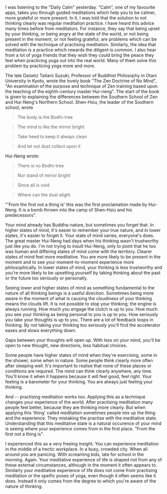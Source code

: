 I was listening to the "Daily Calm" yesterday. "Calm", one of my favourite apps, takes you through guided meditations which help you to be calmer, more grateful or more present. In it, I was told that the solution to not thinking clearly was regular meditation practice. I have heard this advice many times before from meditators. For instance, they say that being upset by your thinking, or being angry at the state of the world, or not being present in the moment, or not feeling grateful, are problems which can be solved with the technique of practising meditation. Similarly, the idea that meditation is a practice which rewards the diligent is common. I also hear from a lot of yoga friends that they wish they could bring the peace they feel when practicing yoga out into the real world. Many of them solve this problem by practicing yoga more and more.

The late Daisetz Taitaro Suzuki, Professor of Buddhist Philosophy in Otani University in Kyoto, wrote the lovely book "The Zen Doctrine of No Mind", "An examination of the purpose and technique of Zen training based upon the teaching of the eighth-century master Hui-neng". The start of the book is given to explaining the differences between the Southern School of Zen and Hui-Neng's Northern School. Shen-Hsiu, the leader of the Southern school, wrote

> The body is the Bodhi-tree

> The mind is like the mirror bright

> Take heed to keep it always clean

> And let not dust collect upon it

Hui-Neng wrote:

> There is no Bodhi-tree

> Nor stand of mirror bright

> Since all is void

> Where can the dust alight

"'From the first not a thing is' this was the first proclamation made by Hui-Neng. It is a bomb thrown into the camp of Shen-Hsiu and his predecessors".

Your mind already has Buddha-nature, but sometimes you forget that. In higher states of mind, it's easier to remember your true nature, and in lower states, it's easier to forget it. Your state of mind varies; everyone's does. The great master Hui-Neng had days when his thinking wasn't trustworthy just like you do. I'm not trying to insult Hui-Neng, only to point that he too was human and differing states of mind come with the territory. Clearer states of mind feel more meditative. You are more likely to be present in the moment and to see your moment-to-moment experience more philosophically. In lower states of mind, your thinking is less trustworthy and you're more likely to be upsetting yourself by taking thinking about the past or the future too seriously or personally.

Seeing lower and higher states of mind as something fundamental to the nature of all thinking beings is a useful direction. Sometimes being more aware in the moment of what is causing the cloudiness of your thinking means the clouds lift. It is not possible to stop your thinking; the engine is always running. How much you engage the clutch is up to you. How much you see your thinking as being personal to you is up to you. How seriously you take your thoughts is up to you. There are a lot of feedback loops in thinking. By not taking your thinking too seriously you'll find the accelerator eases and slows everything down.

Gaps between your thoughts will open up. With less on your mind, you'll be open to new thought, new directions, less habitual choices.

Some people have higher states of mind when they're exercising, some in the shower, some when in nature. Some people think clearly more often after sleeping well. It's important to realise that none of these places or conditions are required. The mind can think clearly anywhere, any time. You'll know it when it happens because it will feel good, feel right. Your feeling is a barometer for your thinking. You are always just feeling your thinking. 

And -- practising meditation works too. Applying this as a technique changes your experience of the world. After practising meditation many people feel better, because they are thinking more clearly. But when applying this 'thing' called meditation sometimes people mix up the thing and the experience. They mistaking the practise with the meditative state. Understanding that this meditative state is a natural occurence of your mind is seeing where your experience comes from in the first place. "From the first not a thing is".

I experienced this as a very freeing insight. You can experience meditation in the middle of a hectic workplace. In a busy, crowded city. When all around you are panicing. With screaming kids, late for school in the morning. Again. Your meditative experience of life is shaped not from any of these external circumstances, although in the moment it often appears to. Similarly your meditative experience of life does not come from practising meditation or the speific poses of yoga, even though it often seems like it does. Instead it only comes from the degree to which you're aware of the nature of thinking. 